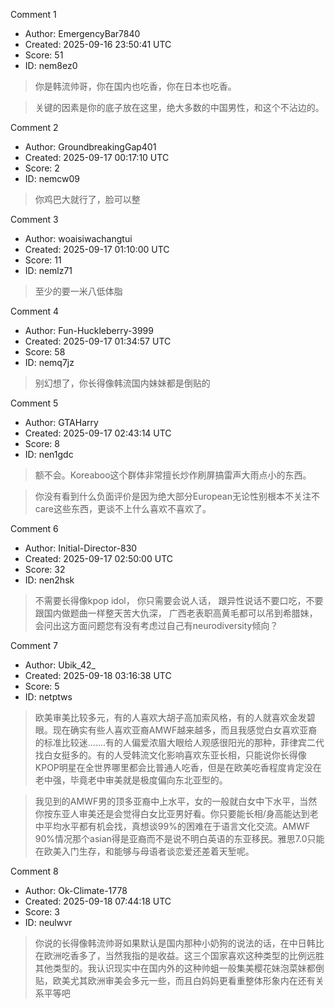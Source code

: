 Comment 1

- Author: EmergencyBar7840
- Created: 2025-09-16 23:50:41 UTC
- Score: 51
- ID: nem8ez0

> 你是韩流帅哥，你在国内也吃香，你在日本也吃香。

> 关键的因素是你的底子放在这里，绝大多数的中国男性，和这个不沾边的。

Comment 2

- Author: GroundbreakingGap401
- Created: 2025-09-17 00:17:10 UTC
- Score: 2
- ID: nemcw09

> 你鸡巴大就行了，脸可以整

Comment 3

- Author: woaisiwachangtui
- Created: 2025-09-17 01:10:00 UTC
- Score: 11
- ID: nemlz71

> 至少的要一米八低体脂

Comment 4

- Author: Fun-Huckleberry-3999
- Created: 2025-09-17 01:34:57 UTC
- Score: 58
- ID: nemq7jz

> 别幻想了，你长得像韩流国内妹妹都是倒贴的

Comment 5

- Author: GTAHarry
- Created: 2025-09-17 02:43:14 UTC
- Score: 8
- ID: nen1gdc

> 额不会。Koreaboo这个群体非常擅长炒作刷屏搞雷声大雨点小的东西。

> 你没有看到什么负面评价是因为绝大部分European无论性别根本不关注不care这些东西，更谈不上什么喜欢不喜欢了。

Comment 6

- Author: Initial-Director-830
- Created: 2025-09-17 02:50:00 UTC
- Score: 32
- ID: nen2hsk

> 不需要长得像kpop idol， 你只需要会说人话， 跟异性说话不要口吃，不要跟国内做题曲一样整天苦大仇深， 广西老表职高黄毛都可以吊到希腊妹，会问出这方面问题您有没有考虑过自己有neurodiversity倾向？

Comment 7

- Author: Ubik_42_
- Created: 2025-09-18 03:16:38 UTC
- Score: 5
- ID: netptws

> 欧美审美比较多元，有的人喜欢大胡子高加索风格，有的人就喜欢金发碧眼。现在确实有些人喜欢亚裔AMWF越来越多，而且我感觉白女喜欢亚裔的标准比较迷.......有的人偏爱浓眉大眼给人观感很阳光的那种，菲律宾二代找白女挺多的。有的人受韩流文化影响喜欢东亚长相，只能说你长得像KPOP明星在全世界哪里都会比普通人吃香，但是在欧美吃香程度肯定没在老中强，毕竟老中审美就是极度偏向东北亚型的。

> 我见到的AMWF男的顶多亚裔中上水平，女的一般就白女中下水平，当然你按东亚人审美还是会觉得白女比亚男好看。你只要能长相/身高能达到老中平均水平都有机会找，真想谈99%的困难在于语言文化交流。AMWF 90%情况那个asian得是亚裔而不是说不明白英语的东亚移民。雅思7.0只能在欧美入门生存，和能够与母语者谈恋爱还差着天堑呢。

Comment 8

- Author: Ok-Climate-1778
- Created: 2025-09-18 07:44:18 UTC
- Score: 3
- ID: neulwvr

> 你说的长得像韩流帅哥如果默认是国内那种小奶狗的说法的话，在中日韩比在欧洲吃香多了，当然我指的是收益。这三个国家喜欢这种类型的比例远胜其他类型的。我认识现实中在国内外的这种帅蛆一般集美樱花妹泡菜妹都倒贴，欧美尤其欧洲审美会多元一些，而且白妈妈更看重整体形象内在还有关系平等吧

